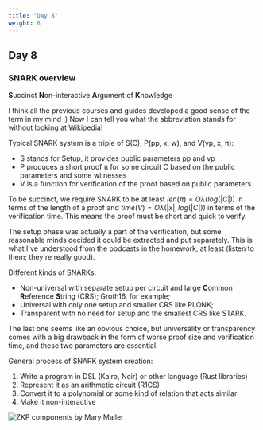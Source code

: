 ```yaml
---
title: "Day 8"
weight: 8
---
```


## Day 8
### SNARK overview
**S**uccinct **N**on-interactive **A**rgument of **K**nowledge

I think all the previous courses and guides developed a good sense of the term in my mind :) Now I can tell you what the abbreviation stands for without looking at Wikipedia!

Typical SNARK system is a triple of S(C), P(pp, x, w), and V(vp, x, π):
- S stands for Setup, it provides public parameters pp and vp
- P produces a short proof π for some circuit C based on the public parameters and some witnesses
- V is a function for verification of the proof based on public parameters

To be succinct, we require SNARK to be at least $`len(π) = Oλ (log (|C|))`$ in terms of the length of a proof and $`time(V ) = Oλ (|x|, log (|C|))`$ in terms of the verification time. This means the proof must be short and quick to verify.

The setup phase was actually a part of the verification, but some reasonable minds decided it could be extracted and put separately. This is what I've understood from the podcasts in the homework, at least (listen to them; they're really good).

Different kinds of SNARKs:
- Non-universal with separate setup per circuit and large **C**ommon **R**eference **S**tring (CRS); Groth16, for example;
- Universal with only one setup and smaller CRS like PLONK;
- Transparent with no need for setup and the smallest CRS like STARK.

The last one seems like an obvious choice, but universality or transparency comes with a big drawback in the form of worse proof size and verification time, and these two parameters are essential. 

General process of SNARK system creation:
1. Write a program in DSL (Kairo, Noir) or other language (Rust libraries)
2. Represent it as an arithmetic circuit (R1CS)
3. Convert it to a polynomial or some kind of relation that acts similar
4. Make it non-interactive

![ZKP components by Mary Maller](media/zkcomponents.png)

